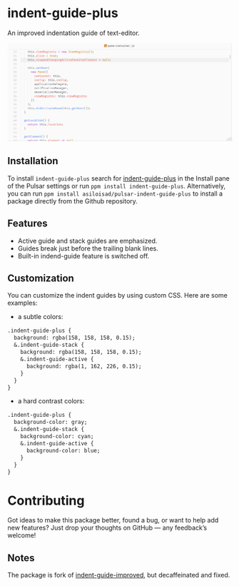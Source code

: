 # indent-guide-plus

An improved indentation guide of text-editor.

![demo](https://github.com/asiloisad/pulsar-indent-guide-plus/blob/master/assets/demo.gif?raw=true)

## Installation

To install `indent-guide-plus` search for [indent-guide-plus](https://web.pulsar-edit.dev/packages/indent-guide-plus) in the Install pane of the Pulsar settings or run `ppm install indent-guide-plus`. Alternatively, you can run `ppm install asiloisad/pulsar-indent-guide-plus` to install a package directly from the Github repository.

## Features

- Active guide and stack guides are emphasized.
- Guides break just before the trailing blank lines.
- Built-in indend-guide feature is switched off.

## Customization

You can customize the indent guides by using custom CSS. Here are some examples:

- a subtle colors:

```less
.indent-guide-plus {
  background: rgba(158, 158, 158, 0.15);
  &.indent-guide-stack {
    background: rgba(158, 158, 158, 0.15);
    &.indent-guide-active {
      background: rgba(1, 162, 226, 0.15);
    }
  }
}
```

- a hard contrast colors:

```less
.indent-guide-plus {
  background-color: gray;
  &.indent-guide-stack {
    background-color: cyan;
    &.indent-guide-active {
      background-color: blue;
    }
  }
}
```

# Contributing

Got ideas to make this package better, found a bug, or want to help add new features? Just drop your thoughts on GitHub — any feedback’s welcome!

## Notes

The package is fork of [indent-guide-improved](https://github.com/harai/indent-guide-improved), but decaffeinated and fixed.
